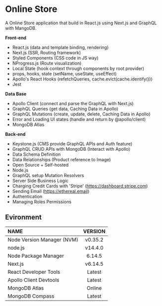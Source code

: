 # Online Store

A Online Store application that build in React.js using Next.js and GraphQL with MangoDB.

**Front-end**

- React.js (data and template binding, rendering)
- Next.js (SSR, Routing framework)
- Styled Components (CSS code in JS way)
- NProgress.js (Route visualization)
- Local State (hook context through components by root provider)
- props, hooks, state (setName, useState, useEffect)
- Apollo's React Hooks (refetchQueries, cache.evict(cache.identify()))
- Jest

**Data Base**

- Apollo Client (connect and parse the GraphQL with Next.js)
- GraphQL Queries (get data, Caching Data in Apollo)
- GraphQL Mutations (create, update, delete, Caching Data in Apollo)
- Error and Loading UI states (handle and return by @apollo/client)
- MongoDB Atlas

**Back-end**

- Keystone.js (CMS provide GraphQL APIs and Auth feature)
- GraphQL CRUD APIs with MongoDB (Interact with Apollo)
- Data Schema Definition
- Data Relationships (Product reference to Image)
- Open Source + Self-hosted
- Node.js
- GraphQL setup Mutation Resolvers
- Server Side Business Logic
- Charging Credit Cards with 'Stripe' (https://dashboard.stripe.com)
- Sending Email (https://ethereal.email)
- Authentication
- Managing Roles Permissions

## Evironment

| NAME                       | VERSION |
| :------------------------- | :-----: |
| Node Version Manager (NVM) | v0.35.2 |
| node.js                    | v14.4.0 |
| Node Package Manager       | 6.14.5  |
| Next.js                    | v6.14.5 |
| React Developer Tools      | Latest  |
| Apollo Client Devtools     | Latest  |
| MongoDB Atlas              | Online  |
| MongoDB Compass            | Latest  |

